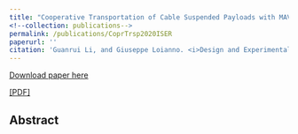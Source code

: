 ```yaml
---
title: "Cooperative Transportation of Cable Suspended Payloads with MAVs using Monocular Vision and Inertial Sensing"
<!--collection: publications-->
permalink: /publications/CoprTrsp2020ISER
paperurl: ''
citation: 'Guanrui Li, and Giuseppe Loianno. <i>Design and Experimental Evaluation of Distributed Cooperative Transportation of Cable Suspended Payloads with Micro Aerial Vehicles </i>.'
---
```


[Download paper here](http://academicpages.github.io/files/paper1.pdf)

[[PDF]]()

## Abstract

